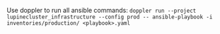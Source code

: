 Use doppler to run all ansible commands:
`doppler run --project lupinecluster_infrastructure --config prod -- ansible-playbook -i inventories/production/ <playbook>.yaml`